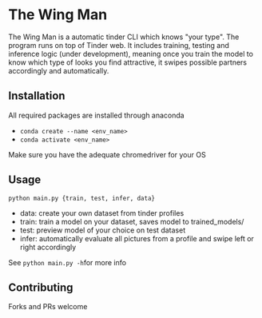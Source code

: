 # The Wing Man

The Wing Man is a automatic tinder CLI which knows "your type". The program runs on top of Tinder web.
It includes training, testing and inference logic (under development), meaning once you train the model to know which type of looks you find attractive, it swipes possible partners accordingly and automatically.

## Installation

All required packages are installed through anaconda

* ``conda create --name <env_name>``
* ``conda activate <env_name>``


Make sure you have the adequate chromedriver for your OS

## Usage

``python main.py {train, test, infer, data}``

- data: create your own dataset from tinder profiles
- train: train a model on your dataset, saves model to trained_models/
- test: preview model of your choice on test dataset
- infer: automatically evaluate all pictures from a profile and swipe left or right accordingly

See ``python main.py -h``for more info

## Contributing

Forks and PRs welcome
